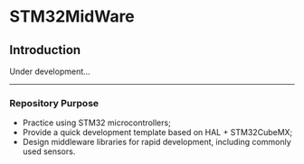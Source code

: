 # STM32MidWare

## Introduction

Under development...

---

### Repository Purpose

- Practice using STM32 microcontrollers;
- Provide a quick development template based on HAL + STM32CubeMX;
- Design middleware libraries for rapid development, including commonly used sensors.
